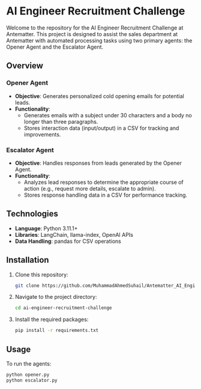 # AI Engineer Recruitment Challenge

Welcome to the repository for the AI Engineer Recruitment Challenge at Antematter. This project is designed to assist the sales department at Antematter with automated processing tasks using two primary agents: the Opener Agent and the Escalator Agent.


## Overview

### Opener Agent

- **Objective**: Generates personalized cold opening emails for potential leads.
- **Functionality**:
  - Generates emails with a subject under 30 characters and a body no longer than three paragraphs.
  - Stores interaction data (input/output) in a CSV for tracking and improvements.

### Escalator Agent

- **Objective**: Handles responses from leads generated by the Opener Agent.
- **Functionality**:
  - Analyzes lead responses to determine the appropriate course of action (e.g., request more details, escalate to admin).
  - Stores response handling data in a CSV for performance tracking.

## Technologies

- **Language**: Python 3.11.1+
- **Libraries**: LangChain, llama-index, OpenAI APIs
- **Data Handling**: pandas for CSV operations

## Installation

1. Clone this repository:
   ```bash
   git clone https://github.com/MuhammadAhmedSuhail/Antematter_AI_Engineer_Challenge.git
   ```
2. Navigate to the project directory:
   ```bash
   cd ai-engineer-recruitment-challenge
    ```
3. Install the required packages:
   ```bash
   pip install -r requirements.txt
    ```
## Usage
To run the agents:

```bash
python opener.py
python escalator.py
```

